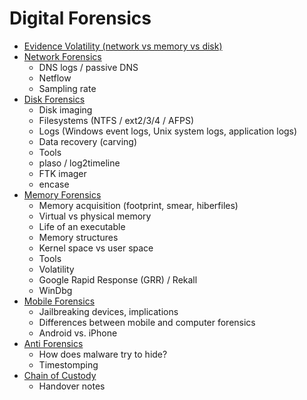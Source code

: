 # Digital Forensics
 - [Evidence Volatility (network vs memory vs disk)](./01_Evidence_Volatility.md)
 - [Network Forensics](./02_Network_Forensics.md)
	- DNS logs / passive DNS
	- Netflow
	- Sampling rate
 - [Disk Forensics](./03_Disk_Forensics.md)
	- Disk imaging
	- Filesystems (NTFS / ext2/3/4 / AFPS)
	- Logs (Windows event logs, Unix system logs, application logs)
	- Data recovery (carving)
	- Tools
	- plaso / log2timeline
	- FTK imager
	- encase
 - [Memory Forensics](./04_Memory_Forensics.md)
	- Memory acquisition (footprint, smear, hiberfiles)
	- Virtual vs physical memory
	- Life of an executable
	- Memory structures
	- Kernel space vs user space
	- Tools
	- Volatility
	- Google Rapid Response (GRR) / Rekall
	- WinDbg
  - [Mobile Forensics](./05_Mobile_Forensics.md)
	- Jailbreaking devices, implications
	- Differences between mobile and computer forensics
	- Android vs. iPhone
  - [Anti Forensics](./06_Anti_Forensics.md)
	- How does malware try to hide?
	- Timestomping
  - [Chain of Custody](./07_Chain_of_Custody.md)
  	- Handover notes 
